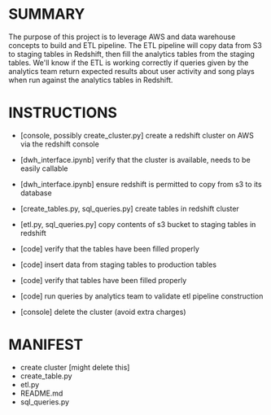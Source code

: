 # **SUMMARY**

The purpose of this project is to leverage AWS and data warehouse concepts to build and ETL pipeline. The ETL pipeline will copy data from S3 to staging tables in Redshift, then fill the analytics tables from the staging tables. We'll know if the ETL is working correctly if queries given by the analytics team return expected results about user activity and song plays when run against the analytics tables in Redshift.

# **INSTRUCTIONS**

- [console, possibly create_cluster.py] create a redshift cluster on AWS via the redshift console
- [dwh_interface.ipynb] verify that the cluster is available, needs to be easily callable
- [dwh_interface.ipynb] ensure redshift is permitted to copy from s3 to its database
- [create_tables.py, sql_queries.py] create tables in redshift cluster
- [etl.py, sql_queries.py] copy contents of s3 bucket to staging tables in redshift
- [code] verify that the tables have been filled properly

- [code] insert data from staging tables to production tables
- [code] verify that tables have been filled properly
- [code] run queries by analytics team to validate etl pipeline construction
- [console] delete the cluster (avoid extra charges)

# **MANIFEST**

- create cluster [might delete this]
- create_table.py
- etl.py
- README.md
- sql_queries.py
